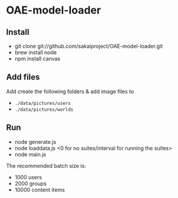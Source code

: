 # OAE-model-loader

## Install

* git clone git://github.com/sakaiproject/OAE-model-loader.git
* brew install node
* npm install canvas

## Add files

Add create the following folders & add image files to 

* `./data/pictures/users`
* `./data/pictures/worlds`

## Run

* node generate.js
* node loaddata.js <number of batches to load> <Sakai OAE Url> <admin password> <number of concurrent batches to load> <0 for no suites/interval for running the suites>
* node main.js

The recommended batch size is:

* 1000 users
* 2000 groups
* 10000 content items